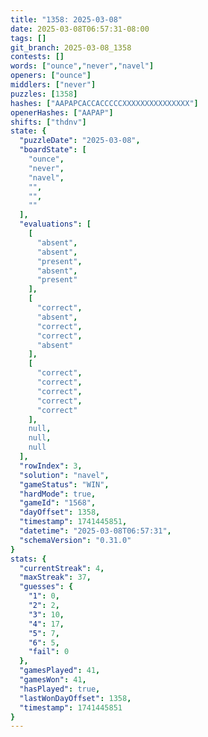 ```yaml
---
title: "1358: 2025-03-08"
date: 2025-03-08T06:57:31-08:00
tags: []
git_branch: 2025-03-08_1358
contests: []
words: ["ounce","never","navel"]
openers: ["ounce"]
middlers: ["never"]
puzzles: [1358]
hashes: ["AAPAPCACCACCCCCXXXXXXXXXXXXXXX"]
openerHashes: ["AAPAP"]
shifts: ["thdnv"]
state: {
  "puzzleDate": "2025-03-08",
  "boardState": [
    "ounce",
    "never",
    "navel",
    "",
    "",
    ""
  ],
  "evaluations": [
    [
      "absent",
      "absent",
      "present",
      "absent",
      "present"
    ],
    [
      "correct",
      "absent",
      "correct",
      "correct",
      "absent"
    ],
    [
      "correct",
      "correct",
      "correct",
      "correct",
      "correct"
    ],
    null,
    null,
    null
  ],
  "rowIndex": 3,
  "solution": "navel",
  "gameStatus": "WIN",
  "hardMode": true,
  "gameId": "1568",
  "dayOffset": 1358,
  "timestamp": 1741445851,
  "datetime": "2025-03-08T06:57:31",
  "schemaVersion": "0.31.0"
}
stats: {
  "currentStreak": 4,
  "maxStreak": 37,
  "guesses": {
    "1": 0,
    "2": 2,
    "3": 10,
    "4": 17,
    "5": 7,
    "6": 5,
    "fail": 0
  },
  "gamesPlayed": 41,
  "gamesWon": 41,
  "hasPlayed": true,
  "lastWonDayOffset": 1358,
  "timestamp": 1741445851
}
---
```

<!-- more -->
